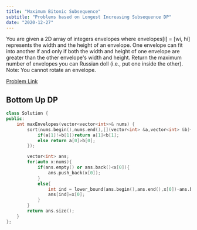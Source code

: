 ```yaml
---
title: "Maximum Bitonic Subsequence"
subtitle: "Problems based on Longest Increasing Subsequence DP"
date: "2020-12-27"
---
```


You are given a 2D array of integers envelopes where envelopes[i] = [wi, hi] represents the width and the height of an envelope. One envelope can fit into another if and only if both the width and height of one envelope are greater than the other envelope's width and height. Return the maximum number of envelopes you can Russian doll (i.e., put one inside the other). Note: You cannot rotate an envelope.

[Problem Link](https://leetcode.com/problems/russian-doll-envelopes/)

## Bottom Up DP


```cpp
class Solution {
public:
    int maxEnvelopes(vector<vector<int>>& nums) {
        sort(nums.begin(),nums.end(),[](vector<int> &a,vector<int> &b){
            if(a[1]!=b[1])return a[1]<b[1];
            else return a[0]>b[0];
        });

        vector<int> ans;
        for(auto x:nums){
            if(ans.empty() or ans.back()<x[0]){
                ans.push_back(x[0]);
            }
            else{
                int ind = lower_bound(ans.begin(),ans.end(),x[0])-ans.begin();
                ans[ind]=x[0];
            }
        }
        return ans.size();
    }
};
```